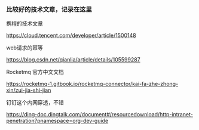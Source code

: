 
### 比较好的技术文章，记录在这里

携程的技术文章

https://cloud.tencent.com/developer/article/1500148


web请求的幂等

https://blog.csdn.net/qianlia/article/details/105599287

Rocketmq 官方中文文档

https://rocketmq-1.gitbook.io/rocketmq-connector/kai-fa-zhe-zhong-xin/zui-jia-shi-jian

钉钉这个内网穿透，不错

https://ding-doc.dingtalk.com/document#/resourcedownload/http-intranet-penetration?pnamespace=org-dev-guide
